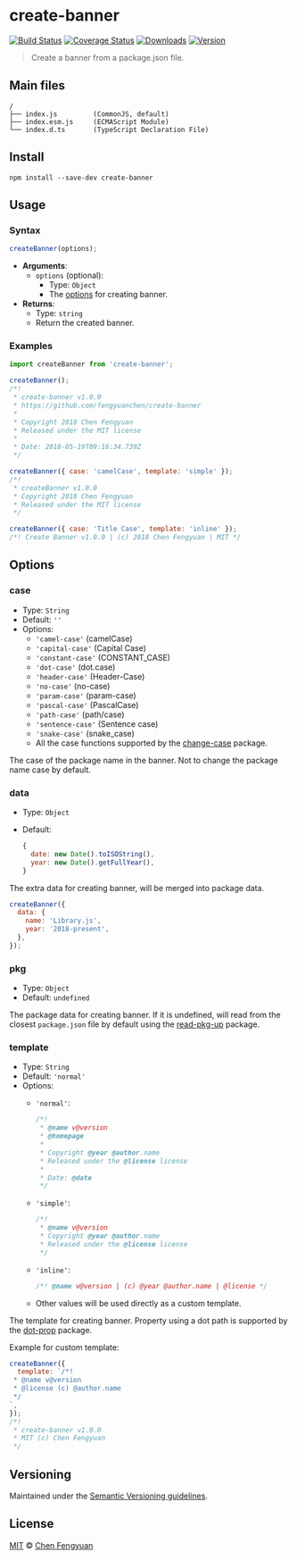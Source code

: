 # create-banner

[![Build Status](https://img.shields.io/github/workflow/status/fengyuanchen/create-banner/ci/main.svg)](https://github.com/fengyuanchen/create-banner/actions) [![Coverage Status](https://img.shields.io/codecov/c/github/fengyuanchen/create-banner.svg)](https://codecov.io/gh/fengyuanchen/create-banner) [![Downloads](https://img.shields.io/npm/dm/create-banner.svg)](https://www.npmjs.com/package/create-banner) [![Version](https://img.shields.io/npm/v/create-banner.svg)](https://www.npmjs.com/package/create-banner)

> Create a banner from a package.json file.

## Main files

```text
/
├── index.js         (CommonJS, default)
├── index.esm.js     (ECMAScript Module)
└── index.d.ts       (TypeScript Declaration File)
```

## Install

```shell
npm install --save-dev create-banner
```

## Usage

### Syntax

```js
createBanner(options);
```

- **Arguments**:
  - `options` (optional):
    - Type: `Object`
    - The [options](#options) for creating banner.
- **Returns**:
  - Type: `string`
  - Return the created banner.

### Examples

```js
import createBanner from 'create-banner';

createBanner();
/*!
 * create-banner v1.0.0
 * https://github.com/fengyuanchen/create-banner
 *
 * Copyright 2018 Chen Fengyuan
 * Released under the MIT license
 *
 * Date: 2018-05-19T09:18:34.739Z
 */

createBanner({ case: 'camelCase', template: 'simple' });
/*!
 * createBanner v1.0.0
 * Copyright 2018 Chen Fengyuan
 * Released under the MIT license
 */

createBanner({ case: 'Title Case', template: 'inline' });
/*! Create Banner v1.0.0 | (c) 2018 Chen Fengyuan | MIT */
```

## Options

### case

- Type: `String`
- Default: `''`
- Options:
  - `'camel-case'` (camelCase)
  - `'capital-case'` (Capital Case)
  - `'constant-case'` (CONSTANT_CASE)
  - `'dot-case'` (dot.case)
  - `'header-case'` (Header-Case)
  - `'no-case'` (no-case)
  - `'param-case'` (param-case)
  - `'pascal-case'` (PascalCase)
  - `'path-case'` (path/case)
  - `'sentence-case'` (Sentence case)
  - `'snake-case'` (snake_case)
  - All the case functions supported by the [change-case](https://www.npmjs.com/package/change-case) package.

The case of the package name in the banner. Not to change the package name case by default.

### data

- Type: `Object`
- Default:

  ```js
  {
    date: new Date().toISOString(),
    year: new Date().getFullYear(),
  }
  ```

The extra data for creating banner, will be merged into package data.

```js
createBanner({
  data: {
    name: 'Library.js',
    year: '2018-present',
  },
});
```

### pkg

- Type: `Object`
- Default: `undefined`

The package data for creating banner. If it is undefined, will read from the closest `package.json` file by default using the [read-pkg-up](https://www.npmjs.com/package/read-pkg-up) package.

### template

- Type: `String`
- Default: `'normal'`
- Options:
  - `'normal'`:

    ```js
    /*!
     * @name v@version
     * @homepage
     *
     * Copyright @year @author.name
     * Released under the @license license
     *
     * Date: @date
     */
    ```

  - `'simple'`:

    ```js
    /*!
     * @name v@version
     * Copyright @year @author.name
     * Released under the @license license
     */
    ```

  - `'inline'`:

    ```js
    /*! @name v@version | (c) @year @author.name | @license */
    ```

  - Other values will be used directly as a custom template.

The template for creating banner. Property using a dot path is supported by the [dot-prop](https://www.npmjs.com/package/dot-prop) package.

Example for custom template:

```js
createBanner({
  template: `/*!
 * @name v@version
 * @license (c) @author.name
 */
`,
});
/*!
 * create-banner v1.0.0
 * MIT (c) Chen Fengyuan
 */
```

## Versioning

Maintained under the [Semantic Versioning guidelines](https://semver.org/).

## License

[MIT](https://opensource.org/licenses/MIT) © [Chen Fengyuan](https://chenfengyuan.com/)
